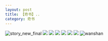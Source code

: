```yaml
---
layout: post
title: 【奇书】..
category: 奇书
---
```

![story_new_final](http://rh8cub8wq.hd-bkt.clouddn.com/img/story_new_final_0322.png)
![](http://rh8dao9dj.hd-bkt.clouddn.com/img/su_220630_1.jpg)
![](http://rh8dao9dj.hd-bkt.clouddn.com/img/book-220610-1.jpg)
![](http://rh8dao9dj.hd-bkt.clouddn.com/img/book-220610-2.jpg)
![](http://rh8dao9dj.hd-bkt.clouddn.com/img/yi-220605-1.jpg)
![](http://rh8dao9dj.hd-bkt.clouddn.com/img/yi-220605-3.jpg)
![](http://rh8dao9dj.hd-bkt.clouddn.com/img/yi-220605-2.jpg)
![wanshan](http://rh8cub8wq.hd-bkt.clouddn.com/img/wanshan.png)
  




